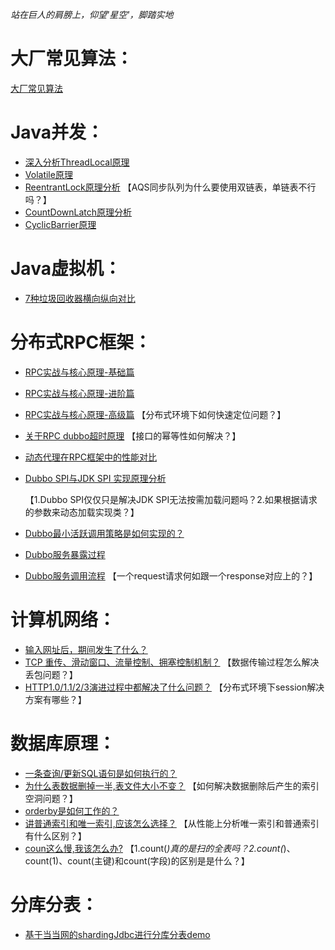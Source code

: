  _站在巨人的肩膀上，仰望'星空'，脚踏实地_
 
# 大厂常见算法： 

[大厂常见算法](大厂常见算法/leetcode算法.md)

# Java并发：
- [深入分析ThreadLocal原理](Java并发/深入分析ThreadLocal原理.md)
- [Volatile原理](Java并发/Volatile原理.md)
- [ReentrantLock原理分析](Java并发/ReentrantLock原理分析.md)
  【AQS同步队列为什么要使用双链表，单链表不行吗？】
- [CountDownLatch原理分析](Java并发/CountDownLatch原理分析.md)
- [CyclicBarrier原理](Java并发/CyclicBarrier原理.md)

# Java虚拟机：
- [7种垃圾回收器横向纵向对比](Java虚拟机/7种垃圾回收器横向纵向对比.md)


# 分布式RPC框架： 
- [RPC实战与核心原理-基础篇](分布式RPC框架/RPC实战与核心原理-基础篇.md)
- [RPC实战与核心原理-进阶篇](分布式RPC框架/RPC实战与核心原理-进阶篇.md)
- [RPC实战与核心原理-高级篇](分布式RPC框架/RPC实战与核心原理-高级篇.md)
  【分布式环境下如何快速定位问题？】


- [关于RPC dubbo超时原理](分布式RPC框架/关于RPC%20dubbo超时原理.md)
  【接口的幂等性如何解决？】
- [动态代理在RPC框架中的性能对比](分布式RPC框架/动态代理在RPC框架中的性能对比.md)
- [Dubbo SPI与JDK SPI 实现原理分析](Dubbo%20SPI与JDK%20SPI%20实现原理分析.md)

  【1.Dubbo SPI仅仅只是解决JDK SPI无法按需加载问题吗？2.如果根据请求的参数来动态加载实现类？】
    
- [Dubbo最小活跃调用策略是如何实现的？](分布式RPC框架/Dubbo最小活跃调用策略是如何实现的.md)
- [Dubbo服务暴露过程](分布式RPC框架/Dubbo服务暴露过程.md)
- [Dubbo服务调用流程](分布式RPC框架/Dubbo服务调用流程.md)
 【一个request请求何如跟一个response对应上的？】

# 计算机网络： 
- [输入网址后，期间发生了什么？](计算机网络/输入网址后，期间发生了什么.md)
- [TCP 重传、滑动窗口、流量控制、拥塞控制机制？](计算机网络/TCP%20重传、滑动窗口、流量控制、拥塞控制机制.md)
  【数据传输过程怎么解决丢包问题？】
- [HTTP1.0/1.1/2/3演进过程中都解决了什么问题？](计算机网络/HTTP演进过程中都解决了什么问题.md)
  【分布式环境下session解决方案有哪些？】

# 数据库原理： 
- [一条查询/更新SQL语句是如何执行的？](数据库原理/一条SQL查询或更新语句是如何执行的.md)
- [为什么表数据删掉一半,表文件大小不变？](数据库原理/为什么表数据删掉一半,表文件大小不变？.md)
  【如何解决数据删除后产生的索引空洞问题？】
- [orderby是如何工作的？](数据库原理/orderby是怎么工作的.md)
- [讲普通索引和唯一索引,应该怎么选择？](数据库原理/讲普通索引和唯一索引,应该怎么选择.md)
  【从性能上分析唯一索引和普通索引有什么区别？】
- [coun这么慢,我该怎么办?](数据库原理/coun这么慢,我该怎么办.md)
  【1.count(*)真的是扫的全表吗？2.count(*)、count(1)、count(主键)和count(字段)的区别是是什么？】







# 分库分表： 
- [基于当当网的shardingJdbc进行分库分表demo](分库分表/基于当当网的shardingJdbc进行分库分表.md)






